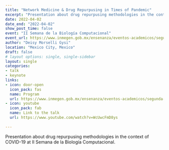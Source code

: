 ```yaml
---
title: "Network Medicine & Drug Repurpusing in Times of Pandemic"
excerpt: "Presentation about drug repurpusing methodologies in the context of COVID-19 at INMEGEN."
date: 2022-04-02
date_end: "2022-04-02"
show_post_time: false
event: "II Semana de la Biología Computacional"
event_url: https://www.inmegen.gob.mx/ensenanza/eventos-academicos/segunda-semana-de-la-biologia-computacional/
author: "Deisy Morselli Gysi"
location: "Mexico City, Mexico"
draft: false
# layout options: single, single-sidebar
layout: single
categories:
- talk
- keynote
links:
- icon: door-open
  icon_pack: fas
  name: Program
  url: https://www.inmegen.gob.mx/ensenanza/eventos-academicos/segunda-semana-de-la-biologia-computacional/
- icon: youtube
  icon_pack: fab
  name: Link to the talk
  url: https://www.youtube.com/watch?v=WcUwcFmD8ys 
  
---
```

  
Presentation about drug repurpusing methodologies in the context of COVID-19 at II Semana de la Biología Computacional. 

